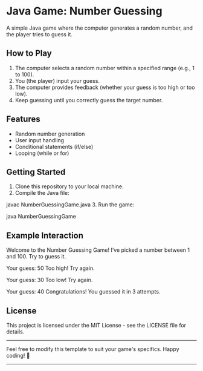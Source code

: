 # Java Game: Number Guessing

A simple Java game where the computer generates a random number, and the player tries to guess it.

## How to Play

1. The computer selects a random number within a specified range (e.g., 1 to 100).
2. You (the player) input your guess.
3. The computer provides feedback (whether your guess is too high or too low).
4. Keep guessing until you correctly guess the target number.

## Features

- Random number generation
- User input handling
- Conditional statements (if/else)
- Looping (while or for)

## Getting Started

1. Clone this repository to your local machine.
2. Compile the Java file:

javac NumberGuessingGame.java
3. Run the game:

java NumberGuessingGame


## Example Interaction


Welcome to the Number Guessing Game! I’ve picked a number between 1 and 100. Try to guess it.

Your guess: 50 Too high! Try again.

Your guess: 30 Too low! Try again.

Your guess: 40 Congratulations! You guessed it in 3 attempts.


## License

This project is licensed under the MIT License - see the LICENSE file for details.

---

Feel free to modify this template to suit your game's specifics. Happy coding! 🚀

---------------------------------------------------------------------------------------------------------------------------------------------------------------------------------------------------------------------

